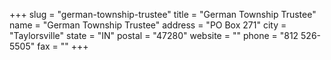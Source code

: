 +++
slug = "german-township-trustee"
title = "German Township Trustee"
name = "German Township Trustee"
address = "PO Box 271"
city = "Taylorsville"
state = "IN"
postal = "47280"
website = ""
phone = "812 526-5505"
fax = ""
+++
